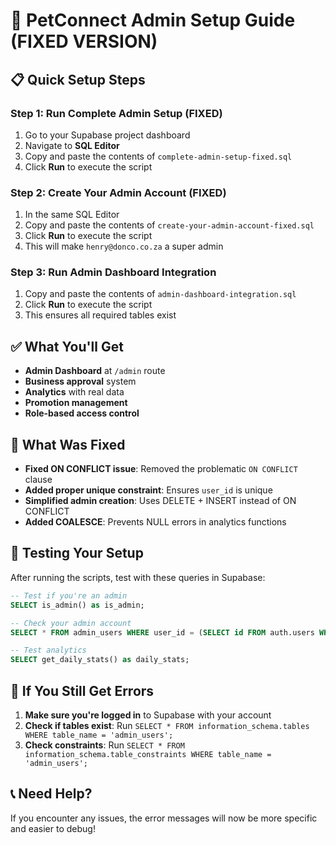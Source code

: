 # 🚀 PetConnect Admin Setup Guide (FIXED VERSION)

## 📋 **Quick Setup Steps**

### **Step 1: Run Complete Admin Setup (FIXED)**
1. Go to your Supabase project dashboard
2. Navigate to **SQL Editor**
3. Copy and paste the contents of `complete-admin-setup-fixed.sql`
4. Click **Run** to execute the script

### **Step 2: Create Your Admin Account (FIXED)**
1. In the same SQL Editor
2. Copy and paste the contents of `create-your-admin-account-fixed.sql`
3. Click **Run** to execute the script
4. This will make `henry@donco.co.za` a super admin

### **Step 3: Run Admin Dashboard Integration**
1. Copy and paste the contents of `admin-dashboard-integration.sql`
2. Click **Run** to execute the script
3. This ensures all required tables exist

## ✅ **What You'll Get**

- **Admin Dashboard** at `/admin` route
- **Business approval** system
- **Analytics** with real data
- **Promotion management**
- **Role-based access control**

## 🔧 **What Was Fixed**

- **Fixed ON CONFLICT issue**: Removed the problematic `ON CONFLICT` clause
- **Added proper unique constraint**: Ensures `user_id` is unique
- **Simplified admin creation**: Uses DELETE + INSERT instead of ON CONFLICT
- **Added COALESCE**: Prevents NULL errors in analytics functions

## 🧪 **Testing Your Setup**

After running the scripts, test with these queries in Supabase:

```sql
-- Test if you're an admin
SELECT is_admin() as is_admin;

-- Check your admin account
SELECT * FROM admin_users WHERE user_id = (SELECT id FROM auth.users WHERE email = 'henry@donco.co.za');

-- Test analytics
SELECT get_daily_stats() as daily_stats;
```

## 🚨 **If You Still Get Errors**

1. **Make sure you're logged in** to Supabase with your account
2. **Check if tables exist**: Run `SELECT * FROM information_schema.tables WHERE table_name = 'admin_users';`
3. **Check constraints**: Run `SELECT * FROM information_schema.table_constraints WHERE table_name = 'admin_users';`

## 📞 **Need Help?**

If you encounter any issues, the error messages will now be more specific and easier to debug!
